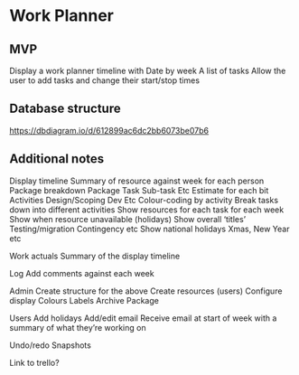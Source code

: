 # Work Planner

## MVP

Display a work planner timeline with
	Date by week
	A list of tasks
Allow the user to add tasks and change their start/stop times

## Database structure

https://dbdiagram.io/d/612899ac6dc2bb6073be07b6


## Additional notes

Display timeline
Summary of resource against week for each person
Package breakdown
Package
Task
Sub-task
Etc
Estimate for each bit
Activities
Design/Scoping
Dev
Etc
Colour-coding by activity
Break tasks down into different activities
Show resources for each task for each week
Show when resource unavailable (holidays)
Show overall ‘titles’
Testing/migration
Contingency etc
Show national holidays
Xmas, New Year etc

Work actuals
Summary of the display timeline

Log
Add comments against each week

Admin
Create structure for the above
Create resources (users)
Configure display
Colours
Labels
Archive Package

Users
Add holidays
Add/edit email
Receive email at start of week with a summary of what they’re working on

Undo/redo
Snapshots

Link to trello?
